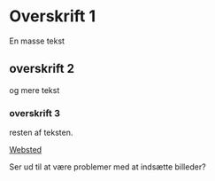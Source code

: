 # Overskrift 1

En masse tekst

## overskrift 2

og mere tekst

### overskrift 3

resten af teksten.

[Websted](http://vanille.github.io/test/ "title?")

Ser ud til at være problemer med at indsætte billeder?







